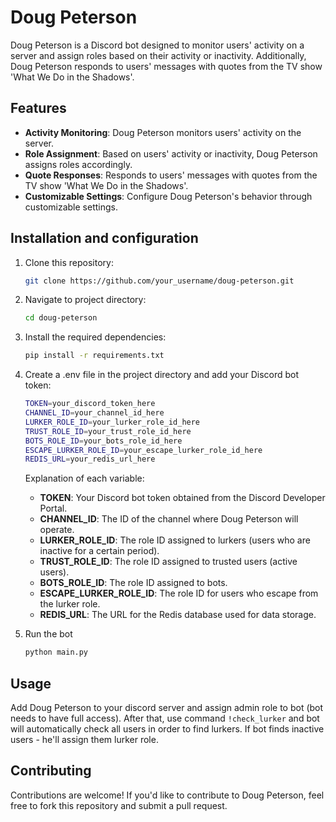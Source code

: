 # Doug Peterson

Doug Peterson is a Discord bot designed to monitor users' activity on a server and assign roles based on their activity or inactivity. Additionally, Doug Peterson responds to users' messages with quotes from the TV show 'What We Do in the Shadows'.

## Features

- **Activity Monitoring**: Doug Peterson monitors users' activity on the server.
- **Role Assignment**: Based on users' activity or inactivity, Doug Peterson assigns roles accordingly.
- **Quote Responses**: Responds to users' messages with quotes from the TV show 'What We Do in the Shadows'.
- **Customizable Settings**: Configure Doug Peterson's behavior through customizable settings.

## Installation and configuration

1. Clone this repository:

   ```bash
   git clone https://github.com/your_username/doug-peterson.git
   ```
   
2. Navigate to project directory:

    ```bash
    cd doug-peterson
    ```

3. Install the required dependencies:

    ```bash
   pip install -r requirements.txt
    ```

4. Create a .env file in the project directory and add your Discord bot token:

    ```bash
    TOKEN=your_discord_token_here
    CHANNEL_ID=your_channel_id_here
    LURKER_ROLE_ID=your_lurker_role_id_here
    TRUST_ROLE_ID=your_trust_role_id_here
    BOTS_ROLE_ID=your_bots_role_id_here
    ESCAPE_LURKER_ROLE_ID=your_escape_lurker_role_id_here
    REDIS_URL=your_redis_url_here
   ```
    Explanation of each variable:
    - **TOKEN**: Your Discord bot token obtained from the Discord Developer Portal.
    - **CHANNEL_ID**: The ID of the channel where Doug Peterson will operate.
    - **LURKER_ROLE_ID**: The role ID assigned to lurkers (users who are inactive for a certain period).
    - **TRUST_ROLE_ID**: The role ID assigned to trusted users (active users).
    - **BOTS_ROLE_ID**: The role ID assigned to bots.
    - **ESCAPE_LURKER_ROLE_ID**: The role ID for users who escape from the lurker role.
    - **REDIS_URL**: The URL for the Redis database used for data storage.


5. Run the bot

    ```bash
   python main.py
   ```

## Usage

Add Doug Peterson to your discord server and assign admin role to bot (bot needs to have full access). After that, use
command ```!check_lurker``` and bot will automatically check all users in order to find lurkers. If bot finds inactive
users - he'll assign them lurker role.

## Contributing

Contributions are welcome! If you'd like to contribute to Doug Peterson, feel free to fork this repository and submit a pull request.